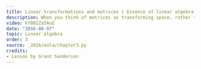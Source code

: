 ```yaml
---
title: Linear transformations and matrices | Essence of linear algebra, chapter 3
description: When you think of matrices as transforming space, rather than as grids of numbers, so much of linear algebra starts to make sense.
video: kYB8IZa5AuE
date: "2016-08-07"
topic: Linear algebra
order: 3
source: _2016/eola/chapter3.py
credits:
- Lesson by Grant Sanderson
---
```

